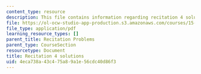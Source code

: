 ```yaml
---
content_type: resource
description: This file contains information regarding recitation 4 solutions.
file: https://ol-ocw-studio-app-production.s3.amazonaws.com/courses/15-053-optimization-methods-in-management-science-spring-2013/4eca738a43c475a89a1e56cdc40d86f3_MIT15_053S13_rec04sol.pdf
file_type: application/pdf
learning_resource_types: []
parent_title: Recitation Problems
parent_type: CourseSection
resourcetype: Document
title: Recitation 4 solutions
uid: 4eca738a-43c4-75a8-9a1e-56cdc40d86f3
---
```

